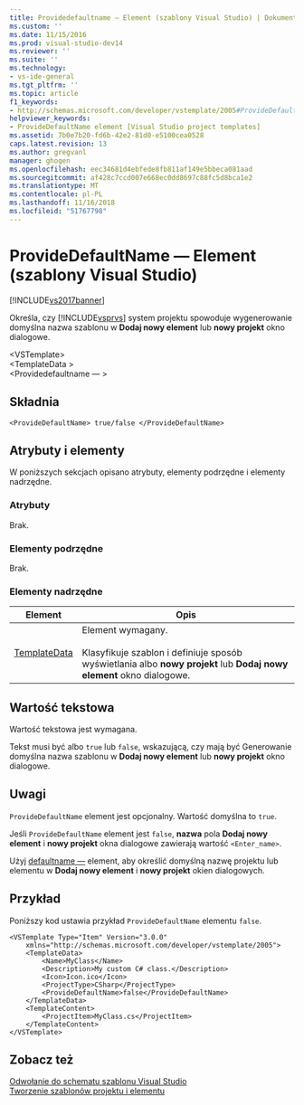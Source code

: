 ```yaml
---
title: Providedefaultname — Element (szablony Visual Studio) | Dokumentacja firmy Microsoft
ms.custom: ''
ms.date: 11/15/2016
ms.prod: visual-studio-dev14
ms.reviewer: ''
ms.suite: ''
ms.technology:
- vs-ide-general
ms.tgt_pltfrm: ''
ms.topic: article
f1_keywords:
- http://schemas.microsoft.com/developer/vstemplate/2005#ProvideDefaultName
helpviewer_keywords:
- ProvideDefaultName element [Visual Studio project templates]
ms.assetid: 7b0e7b20-fd6b-42e2-81d0-e5100cea0528
caps.latest.revision: 13
ms.author: gregvanl
manager: ghogen
ms.openlocfilehash: eec34681d4ebfede8fb811af149e5bbeca081aad
ms.sourcegitcommit: af428c7ccd007e668ec0dd8697c88fc5d8bca1e2
ms.translationtype: MT
ms.contentlocale: pl-PL
ms.lasthandoff: 11/16/2018
ms.locfileid: "51767798"
---
```

# <a name="providedefaultname-element-visual-studio-templates"></a>ProvideDefaultName — Element (szablony Visual Studio)
[!INCLUDE[vs2017banner](../includes/vs2017banner.md)]

Określa, czy [!INCLUDE[vsprvs](../includes/vsprvs-md.md)] system projektu spowoduje wygenerowanie domyślna nazwa szablonu w **Dodaj nowy element** lub **nowy projekt** okno dialogowe.  
  
 \<VSTemplate>  
 \<TemplateData >  
 \<Providedefaultname — >  
  
## <a name="syntax"></a>Składnia  
  
```  
<ProvideDefaultName> true/false </ProvideDefaultName>  
```  
  
## <a name="attributes-and-elements"></a>Atrybuty i elementy  
 W poniższych sekcjach opisano atrybuty, elementy podrzędne i elementy nadrzędne.  
  
### <a name="attributes"></a>Atrybuty  
 Brak.  
  
### <a name="child-elements"></a>Elementy podrzędne  
 Brak.  
  
### <a name="parent-elements"></a>Elementy nadrzędne  
  
|Element|Opis|  
|-------------|-----------------|  
|[TemplateData](../extensibility/templatedata-element-visual-studio-templates.md)|Element wymagany.<br /><br /> Klasyfikuje szablon i definiuje sposób wyświetlania albo **nowy projekt** lub **Dodaj nowy element** okno dialogowe.|  
  
## <a name="text-value"></a>Wartość tekstowa  
 Wartość tekstowa jest wymagana.  
  
 Tekst musi być albo `true` lub `false`, wskazującą, czy mają być Generowanie domyślna nazwa szablonu w **Dodaj nowy element** lub **nowy projekt** okno dialogowe.  
  
## <a name="remarks"></a>Uwagi  
 `ProvideDefaultName` element jest opcjonalny. Wartość domyślna to `true`.  
  
 Jeśli `ProvideDefaultName` element jest `false`, **nazwa** pola **Dodaj nowy element** i **nowy projekt** okna dialogowe zawierają wartość `<Enter_name>`.  
  
 Użyj [defaultname —](../extensibility/defaultname-element-visual-studio-templates.md) element, aby określić domyślną nazwę projektu lub elementu w **Dodaj nowy element** i **nowy projekt** okien dialogowych.  
  
## <a name="example"></a>Przykład  
 Poniższy kod ustawia przykład `ProvideDefaultName` elementu `false`.  
  
```  
<VSTemplate Type="Item" Version="3.0.0"  
    xmlns="http://schemas.microsoft.com/developer/vstemplate/2005">  
    <TemplateData>  
        <Name>MyClass</Name>  
        <Description>My custom C# class.</Description>  
        <Icon>Icon.ico</Icon>  
        <ProjectType>CSharp</ProjectType>  
        <ProvideDefaultName>false</ProvideDefaultName>  
    </TemplateData>  
    <TemplateContent>  
        <ProjectItem>MyClass.cs</ProjectItem>  
    </TemplateContent>  
</VSTemplate>  
```  
  
## <a name="see-also"></a>Zobacz też  
 [Odwołanie do schematu szablonu Visual Studio](../extensibility/visual-studio-template-schema-reference.md)   
 [Tworzenie szablonów projektu i elementu](../ide/creating-project-and-item-templates.md)

